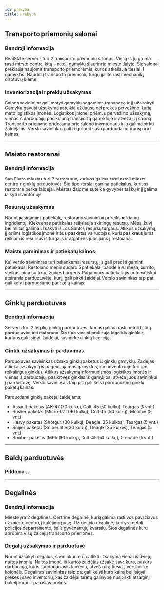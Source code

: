 ```yaml
---
id: prekyba
title: Prekyba
---
```


## Transporto priemonių salonai

### Bendroji informacija

RealState serveris turi 2 transporto priemonių salonus. Vieną iš jų galima rasti miesto centre, kitą – netoli gamyklų šiaurinėje miesto dalyje. Šie salonai prekiauja naujomis transporto priemonėmis, kurios atkeliauja tiesiai iš gamyklos. Naudotų transporto priemonių turgų galite rasti mechanikų dirbtuvių kieme.

### Inventorizacija ir prekių užsakymas

Salono savininkas gali matyti gamyklų pagaminta transportą ir jį užsisakyti. Gamykla gavusi užsakyma pateikia užklausą dėl prekės pervežimo, kurią mato logistikos įmonės. Logistikos įmonei priėmus pervežimo užsakymą, vienas iš darbuotojų pasikrauną transportą gamykloje ir atveža jį į saloną. Transporto priemonė pridedama prie salono inventoriaus ir ją galima pirkti žaidėjams. Verslo savininkas gali reguliuoti savo parduodamo transporto kainas.

---

## Maisto restoranai

### Bendroji informacija

San Fierro miestas turi 2 restoranus, kuriuos galima rasti netoli miesto centro ir ginklų parduotuvės. Šio tipo verslai gamina patiekalus, kuriuos restorane perka žaidėjai. Maistas žaidime suteikia gyvybės taškų ir jį galima laikyti inventoriuje.

### Resursų užsakymas

Norint pasigaminti patiekalų, restorano savininkui prireiks reikiamų ingridientų. Kiekvienas patiekalas reikalauja skirtingų resursų. Mėsą, žuvį bei miltus galima užsakyti iš Los Santos resursų turgaus. Atlikus užsakymą, jį priims logistikos įmonė ir bus paskirtas vairuotojas, kuris pasikraus jums reikiamus resursus iš turgaus ir atgabens juos jums į restoraną.

### Maisto gaminimas ir patiekalų kainos

Kai verslo savininkas turi pakankamai resursų, jis gali pradėti gaminti patiekalus. Restorano meniu sudaro 5 patiekalai: bandelė su mėsa, burrito, steikas, pica su tunu, žuvies burgeris. Pagaminus patiekalą jis automatiškai atsiranda parduotuvėje, kur jį gali pirkti žaidėjai. Verslo savininkas taip pat gali keisti parduodamų patiekalų kainas.

---

## Ginklų parduotuvės

### Bendroji informacija

Serveris turi 2 legalių ginklų parduotuves, kurias galima rasti netoli baldų parduotuvės bei restorano. Šio tipo verslai prekiauja legaliais ginklais, kuriuos gali įsigyti žaidėjai, nusipirkę ginklų licenciją.

### Ginklų užsakymas ir pardavimas

Parduotuvės savininkas užsako ginklų paketus iš ginklų gamyklų. Žaidėjas atlieka užsakymą iš pageidaujamos gamyklos, kuri inventoriuje turi jam reikalingus ginklus. Atlikus užsakymą informuojamos logistikos įmonės ir vienas iš darbuotojų, pasikrovęs ginklus iš gamyklos, atveža juos savininkui į parduotuvę. Verslo savininkas taip pat gali keisti parduodamų ginklų paketų kainas.

Parduodami ginklų paketai žaidėjams:
* Assault paketas (AK-47 (70 kulkų), Colt-45 (50 kulkų), Teargas (5 vnt.)
* Rusher paketas (Micro-UZI (90 kulkų), Colt-45 (50 kulkų), Molotov (5 vnt.)
* Heavy paketas (Shotgun (30 kulkų), Deagle (35 kulkos), Teargas (5 vnt.)
* Sniper paketas (Sniper rifle(30 kulkų), Deagle (35 kulkos), Teargas (5 vnt.)
* Bomber paketas (MP5 (90 kulkų), Colt-45 (50 kulkų), Grenade (5 vnt.)

---

## Baldų parduotuvės

### Pildoma ...

---

## Degalinės

### Bendroji informacija

Mieste yra 2 degalinės. Centrinė degalinė, kurią galima rasti vos pavažiavus už miesto centro, į kalėjimo pusę. Užmiesčio degalinė, kuri yra netoli policijos departamento, šalia gyvenamųjų kvartalų. Šios degalinės kuru aprūpina visų žaidėjų transporto priemones.

### Degalų užsakymas ir parduotuvė

Norint užsakyti degalus, savininkui reikia atlikti užsakymą vienai iš dviejų naftos įmonių. Naftos įmonė, iš kurios žaidėjas užsakė savo kurą, paskirs darbuotoją, kuris naudodamasis tankeriu, atveš kurą tiesiai į verslininko kolonėlę. Degalinės savininkas taip pat gali keisti kuro kainą bei įsigyti prekes į savo inventorių, kad žaidėjai turėtų galimybę nusipirkti atsarginį bakelį kurui ir panašias prekes.